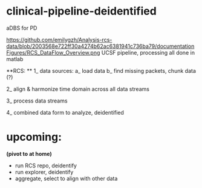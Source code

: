 # clinical-pipeline-deidentified
aDBS for PD

https://github.com/emilygzh/Analysis-rcs-data/blob/2003568e722ff30a4274b62ac6381941c736ba79/documentationFigures/RCS_DataFlow_Overview.png
UCSF pipeline, processing all done in matlab


**RCS: **
1_ data sources:
    a_ load data
    b_ find missing packets, chunk data (?)
    
2_ align & harmonize time domain across all data streams

3_ process data streams

4_ combined data form to analyze, deidentified

# upcoming:
**(pivot to at home)**
- run RCS repo, deidentify
- run explorer, deidentify
- aggregate, select to align with other data


